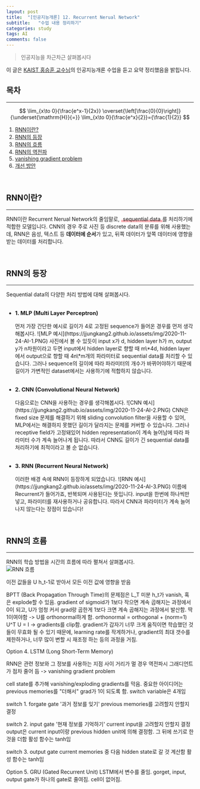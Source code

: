 ```yaml
---
layout: post  
title:  "[인공지능개론] 12. Recurrent Nerual Network"  
subtitle:   "수업 내용 정리하기"  
categories: study  
tags: AI  
comments: false
--- 
```


> 인공지능을 차근차근 살펴봅시다  

이 글은 [KAIST 홍승훈 교수님](https://maga33.github.io/)의 인공지능개론 수업을 듣고 요약 정리했음을 밝힙니다.

## 목차

---  

$$
\lim_{x\to 0}{\frac{e^x-1}{2x}}
\overset{\left[\frac{0}{0}\right]}{\underset{\mathrm{H}}{=}}
\lim_{x\to 0}{\frac{e^x}{2}}={\frac{1}{2}}
$$  

1. [RNN이란?](#RNN이란?)  
2. [RNN의 등장](#RNN의-등장)  
3. [RNN의 흐름](#RNN의-흐름)
4. [RNN의 역전파](#RNN의-역전파)
5. [vanishing gradient problem](#vanishing-gradient-problem)
6. [개선 방안](#개선-방안)

<br>

## RNN이란?

---

RNN이란 Recurrent Nerual Network의 줄임말로, <span style="padding: 0 5px; background: linear-gradient(transparent 65%, #ffb2b7 66%, #ffb2b7 100%);">sequential data</span>를 처리하기에 적합한 모델입니다. CNN의 경우 주로 사진 등 discrete data의 분류를 위해 사용했는데, RNN은 음성, 텍스트 등 **데이터에 순서**가 있고, 뒤쪽 데이터가 앞쪽 데이터에 영향을 받는 데이터를 처리합니다.

<br>

## RNN의 등장  

---  

Sequential data의 다양한 처리 방법에 대해 살펴봅시다.

* <p style="font-size: 1.05em; font-weight: bold; margin-top: 32px">1. MLP (Multi Layer Perceptron)</p>  
  먼저 가장 간단한 예시로 길이가 4로 고정된 sequence가 들어온 경우를 먼저 생각해봅시다.  
  ![MLP 예시](https://jjungkang2.github.io/assets/img/2020-11-24-AI-1.PNG)  
  사진에서 볼 수 있듯이 input x가 d, hidden layer h가 m, output y가 n차원이라고 두면 input에서 hidden layer로 향할 때 m\*4d, hidden layer에서 output으로 향할 때 4n\*m개의 파라미터로 sequential data를 처리할 수 있습니다. 그러나 sequence의 길이에 따라 파라미터의 개수가 바뀌어야하기 때문에 길이가 가변적인 dataset에서는 사용하기에 적합하지 않습니다.  
  
* <p style="font-size: 1.05em; font-weight: bold; margin-top: 32px">2. CNN (Convolutional Neural Network)</p>  
  다음으로는 CNN을 사용하는 경우를 생각해봅시다.  
  ![CNN 예시](https://jjungkang2.github.io/assets/img/2020-11-24-AI-2.PNG)  
  CNN은 fixed size 문제를 해결하기 위해 sliding convolution filter을 사용할 수 있어, MLP에서는 해결하지 못했던 길이가 달라지는 문제를 커버할 수 있습니다. 그러나 receptive field가 고정돼있어 hidden representation이 계속 늘어남에 따라 파라미터 수가 계속 늘어나게 됩니다. 따라서 CNN도 길이가 긴 sequential data를 처리하기에 최적이라고 볼 순 없습니다.  
  
* <p style="font-size: 1.05em; font-weight: bold; margin-top: 32px">3. RNN (Recurrent Neural Network)</p>  
  이러한 배경 속에 RNN이 등장하게 되었습니다.
  ![RNN 예시](https://jjungkang2.github.io/assets/img/2020-11-24-AI-3.PNG)  
  이름에 Recurrent가 들어가죠, 반복되며 사용된다는 뜻입니다. input을 한번에 하나씩만 넣고, 파라미터를 재사용하거나 공유합니다. 따라서 CNN과 파라미터가 계속 늘어나지 않는다는 장점이 있습니다!

<br>

## RNN의 흐름  

---

RNN의 학습 방법을 시간의 흐름에 따라 펼쳐서 살펴봅시다.  
![RNN 흐름](https://jjungkang2.github.io/assets/img/2020-11-24-AI-4.PNG)  


  


이전 값들을 U h_t-1로 받아서 모든 이전 값에 영향을 받음

BPTT (Back Propagation Through Time)의 문제점은 L_T 미분 h_t가 vanish, 혹은 explode할 수 있음.
gradient of sigmoid가 1보다 작으면 계속 곱해지는 과정에서 0이 되고,
U가 엄청 커서 grad랑 곱한게 1보다 크면 계속 곱해지는 과정에서 발산함.
딱 1이여야함
-> U를 orthonormal하게 함.
orthonormal = orthogonal + (norm=1)
U^T U = I
-> gradients를 clip함.
gradient가 갑자기 너무 크게 움직이면 학습했던 것들이 무효화 될 수 있기 때문에, learning rate를 작게하거나, gradient의 최대 갯수를 제한하거나, 너무 많이 변할 시 재조정 하는 등의 과정을 거침.

Option 4. LSTM (Long Short-Term Memory)

RNN은 관련 정보와 그 정보를 사용하는 지점 사이 거리가 멀 경우 역전파시 그래디언트가 점차 줄어 듬 -> vanishing gradient problem

cell state를 추가해 vanishing/exploding gradients를 막음.
중요한 아이디어는 previous memories를 "더해서" grad가 1이 되도록 함.
switch variable은 4개임

switch 1. forgate gate
'과거 정보를 잊기'
previous memories를 고려할지 안할지 결정

switch 2. input gate
'현재 정보를 기억하기'
current input을 고려할지 안할지 결정
output은 current input이랑 previous hidden unit에 의해 결정함.
그 뒤에 쓰기로 한 것을 더함
활성 함수는 tanh임

switch 3. output gate
current memories 중 다음 hidden state로 갈 것 계산함
활성 함수는 tanh임

Option 5. GRU (Gated Recurrent Unit)
LSTM에서 변수를 줄임.
gorget, input, output gate가 하나의 gate로 줄여짐.
cell이 없어짐.